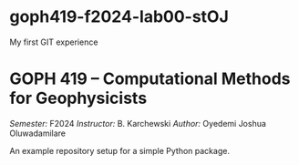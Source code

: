 # goph419-f2024-lab00-stOJ
My first GIT experience

# GOPH 419 – Computational Methods for Geophysicists

*Semester:* F2024
*Instructor:* B. Karchewski
*Author:* Oyedemi Joshua Oluwadamilare

An example repository setup for a simple Python package.